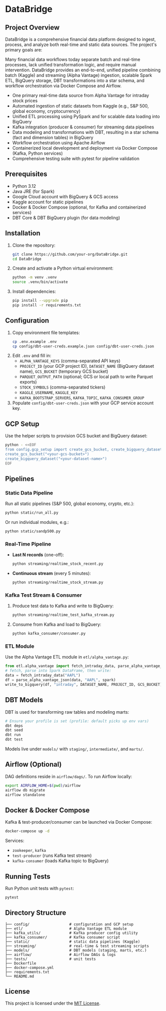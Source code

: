 # DataBridge

## Project Overview

DataBridge is a comprehensive financial data platform designed to ingest, process, and analyze both real-time and static data sources. The project's primary goals are:

Many financial data workflows today separate batch and real-time processes, lack unified transformation logic, and require manual intervention. DataBridge provides an end-to-end, unified pipeline combining batch (Kaggle) and streaming (Alpha Vantage) ingestion, scalable Spark ETL, BigQuery storage, DBT transformations into a star schema, and workflow orchestration via Docker Compose and Airflow.

- One primary real-time data source from Alpha Vantage for intraday stock prices
- Automated ingestion of static datasets from Kaggle (e.g., S&P 500, global economy, cryptocurrency)
- Unified ETL processing using PySpark and for scalable data loading into BigQuery
- Kafka integration (producer & consumer) for streaming data pipelines
- Data modeling and transformations with DBT, resulting in a star schema (fact and dimension tables) in BigQuery
- Workflow orchestration using Apache Airflow
- Containerized local development and deployment via Docker Compose (Kafka, Python services)
- Comprehensive testing suite with pytest for pipeline validation

## Prerequisites

- Python 3.12
- Java JRE (for Spark)
- Google Cloud account with BigQuery & GCS access
- Kaggle account for static pipelines
- Docker & Docker Compose (optional, for Kafka and containerized services)
- DBT Core & DBT BigQuery plugin (for data modeling)

## Installation

1. Clone the repository:
   ```bash
   git clone https://github.com/your-org/DataBridge.git
   cd DataBridge
   ```
2. Create and activate a Python virtual environment:
   ```bash
   python -m venv .venv
   source .venv/bin/activate
   ```
3. Install dependencies:
   ```bash
   pip install --upgrade pip
   pip install -r requirements.txt
   ```

## Configuration

1. Copy environment file templates:
   ```bash
   cp .env.example .env
   cp config/dbt-user-creds.example.json config/dbt-user-creds.json
   ```
2. Edit `.env` and fill in:
   - `ALPHA_VANTAGE_KEYS` (comma-separated API keys)
   - `PROJECT_ID` (your GCP project ID), `DATASET_NAME` (BigQuery dataset name), `GCS_BUCKET` (temporary GCS bucket)
   - `PARQUET_OUTPUT_PATH` (optional; GCS or local path to write Parquet exports)
   - `STOCK_SYMBOLS` (comma-separated tickers)
   - `KAGGLE_USERNAME`, `KAGGLE_KEY`
   - `KAFKA_BOOTSTRAP_SERVERS`, `KAFKA_TOPIC`, `KAFKA_CONSUMER_GROUP`
3. Populate `config/dbt-user-creds.json` with your GCP service account key.

## GCP Setup

Use the helper scripts to provision GCS bucket and BigQuery dataset:

```bash
python - <<EOF
from config.gcp_setup import create_gcs_bucket, create_bigquery_dataset
create_gcs_bucket("<your-gcs-bucket>")
create_bigquery_dataset("<your-dataset-name>")
EOF
```

## Pipelines

### Static Data Pipeline

Run all static pipelines (S&P 500, global economy, crypto, etc.):

```bash
python static/run_all.py
```

Or run individual modules, e.g.:

```bash
python static/sandp500.py
```

### Real-Time Pipeline

- **Last N records** (one-off):
  ```bash
  python streaming/realtime_stock_recent.py
  ```
- **Continuous stream** (every 5 minutes):
  ```bash
  python streaming/realtime_stock_stream.py
  ```

### Kafka Test Stream & Consumer

1. Produce test data to Kafka and write to BigQuery:
   ```bash
   python streaming/realtime_test_kafka_stream.py
   ```
2. Consume from Kafka and load to BigQuery:
   ```bash
   python kafka_consumer/consumer.py
   ```

### ETL Module

Use the Alpha Vantage ETL module in `etl/alpha_vantage.py`:

```python
from etl.alpha_vantage import fetch_intraday_data, parse_alpha_vantage_json, write_to_bigquery
# fetch, parse into Spark DataFrame, then write:
data = fetch_intraday_data("AAPL")
df = parse_alpha_vantage_json(data, "AAPL", spark)
write_to_bigquery(df, "intraday", DATASET_NAME, PROJECT_ID, GCS_BUCKET)
```

## DBT Models

DBT is used for transforming raw tables and modeling marts:

```bash
# Ensure your profile is set (profile: default picks up env vars)
dbt deps
dbt seed
dbt run
dbt test
```

Models live under `models/` with `staging/`, `intermediate/`, and `marts/`.

## Airflow (Optional)

DAG definitions reside in `airflow/dags/`. To run Airflow locally:

```bash
export AIRFLOW_HOME=$(pwd)/airflow
airflow db migrate
airflow standalone
```

## Docker & Docker Compose

Kafka & test-producer/consumer can be launched via Docker Compose:

```bash
docker-compose up -d
```

Services:

- `zookeeper`, `kafka`
- `test-producer` (runs Kafka test stream)
- `kafka-consumer` (loads Kafka topic to BigQuery)

## Running Tests

Run Python unit tests with `pytest`:

```bash
pytest
```

## Directory Structure

```
├── config/                  # configuration and GCP setup
├── etl/                     # Alpha Vantage ETL module
├── kafka_utils/             # Kafka producer config utility
├── kafka_consumer/          # Kafka consumer script
├── static/                  # static data pipelines (Kaggle)
├── streaming/               # real-time & test streaming scripts
├── models/                  # DBT models (staging, marts, etc.)
├── airflow/                 # Airflow DAGs & logs
├── tests/                   # unit tests
├── Dockerfile
├── docker-compose.yml
├── requirements.txt
└── README.md
```

## License

This project is licensed under the [MIT License](LICENSE).
